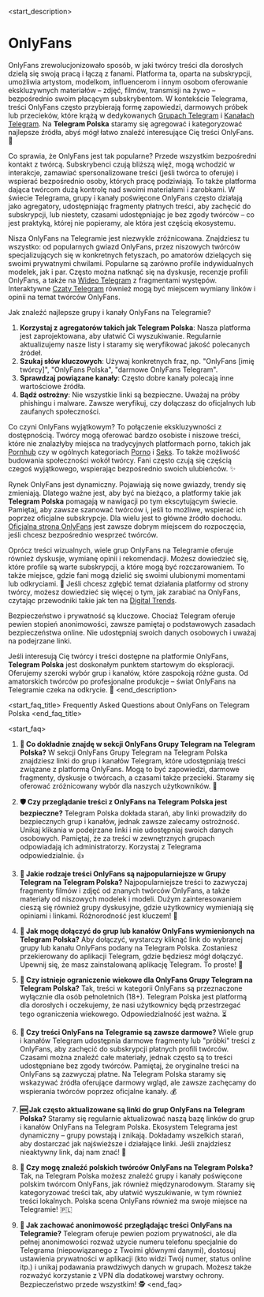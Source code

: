 <start_description>
# OnlyFans

OnlyFans zrewolucjonizowało sposób, w jaki twórcy treści dla dorosłych dzielą się swoją pracą i łączą z fanami. Platforma ta, oparta na subskrypcji, umożliwia artystom, modelkom, influencerom i innym osobom oferowanie ekskluzywnych materiałów – zdjęć, filmów, transmisji na żywo – bezpośrednio swoim płacącym subskrybentom. W kontekście Telegrama, treści OnlyFans często przybierają formę zapowiedzi, darmowych próbek lub przecieków, które krążą w dedykowanych [Grupach Telegram](https://t.me/s/TelegramPolska/grupy) i [Kanałach Telegram](https://t.me/s/TelegramPolska/kanaly). Na **Telegram Polska** staramy się agregować i kategoryzować najlepsze źródła, abyś mógł łatwo znaleźć interesujące Cię treści OnlyFans. 🔞

Co sprawia, że OnlyFans jest tak popularne? Przede wszystkim bezpośredni kontakt z twórcą. Subskrybenci czują bliższą więź, mogą wchodzić w interakcje, zamawiać spersonalizowane treści (jeśli twórca to oferuje) i wspierać bezpośrednio osoby, których pracę podziwiają. To także platforma dająca twórcom dużą kontrolę nad swoimi materiałami i zarobkami. W świecie Telegrama, grupy i kanały poświęcone OnlyFans często działają jako agregatory, udostępniając fragmenty płatnych treści, aby zachęcić do subskrypcji, lub niestety, czasami udostępniając je bez zgody twórców – co jest praktyką, której nie popieramy, ale która jest częścią ekosystemu.

Nisza OnlyFans na Telegramie jest niezwykle zróżnicowana. Znajdziesz tu wszystko: od popularnych gwiazd OnlyFans, przez niszowych twórców specjalizujących się w konkretnych fetyszach, po amatorów dzielących się swoimi prywatnymi chwilami. Popularne są zarówno profile indywidualnych modelek, jak i par. Często można natknąć się na dyskusje, recenzje profili OnlyFans, a także na [Wideo Telegram](https://t.me/s/TelegramPolska/wideo) z fragmentami występów. Interaktywne [Czaty Telegram](https://t.me/s/TelegramPolska/czat) również mogą być miejscem wymiany linków i opinii na temat twórców OnlyFans.

Jak znaleźć najlepsze grupy i kanały OnlyFans na Telegramie?
1.  **Korzystaj z agregatorów takich jak Telegram Polska**: Nasza platforma jest zaprojektowana, aby ułatwić Ci wyszukiwanie. Regularnie aktualizujemy nasze listy i staramy się weryfikować jakość polecanych źródeł.
2.  **Szukaj słów kluczowych**: Używaj konkretnych fraz, np. "OnlyFans [imię twórcy]", "OnlyFans Polska", "darmowe OnlyFans Telegram".
3.  **Sprawdzaj powiązane kanały**: Często dobre kanały polecają inne wartościowe źródła.
4.  **Bądź ostrożny**: Nie wszystkie linki są bezpieczne. Uważaj na próby phishingu i malware. Zawsze weryfikuj, czy dołączasz do oficjalnych lub zaufanych społeczności.

Co czyni OnlyFans wyjątkowym? To połączenie ekskluzywności z dostępnością. Twórcy mogą oferować bardzo osobiste i niszowe treści, które nie znalazłyby miejsca na tradycyjnych platformach porno, takich jak [Pornhub](https://t.me/s/TelegramPolska/grupy/pornhub) czy w ogólnych kategoriach [Porno](https://t.me/s/TelegramPolska/grupy/porno) i [Seks](https://t.me/s/TelegramPolska/grupy/seks). To także możliwość budowania społeczności wokół twórcy. Fani często czują się częścią czegoś wyjątkowego, wspierając bezpośrednio swoich ulubieńców. ✨

Rynek OnlyFans jest dynamiczny. Pojawiają się nowe gwiazdy, trendy się zmieniają. Dlatego ważne jest, aby być na bieżąco, a platformy takie jak **Telegram Polska** pomagają w nawigacji po tym ekscytującym świecie. Pamiętaj, aby zawsze szanować twórców i, jeśli to możliwe, wspierać ich poprzez oficjalne subskrypcje. Dla wielu jest to główne źródło dochodu. [Oficjalna strona OnlyFans](https://onlyfans.com/) jest zawsze dobrym miejscem do rozpoczęcia, jeśli chcesz bezpośrednio wesprzeć twórców.

Oprócz treści wizualnych, wiele grup OnlyFans na Telegramie oferuje również dyskusje, wymianę opinii i rekomendacji. Możesz dowiedzieć się, które profile są warte subskrypcji, a które mogą być rozczarowaniem. To także miejsce, gdzie fani mogą dzielić się swoimi ulubionymi momentami lub odkryciami. 🍑 Jeśli chcesz zgłębić temat działania platformy od strony twórcy, możesz dowiedzieć się więcej o tym, jak zarabiać na OnlyFans, czytając przewodniki takie jak ten na [Digital Trends](https://www.digitaltrends.com/social-media/how-to-make-money-on-onlyfans/).

Bezpieczeństwo i prywatność są kluczowe. Chociaż Telegram oferuje pewien stopień anonimowości, zawsze pamiętaj o podstawowych zasadach bezpieczeństwa online. Nie udostępniaj swoich danych osobowych i uważaj na podejrzane linki.

Jeśli interesują Cię twórcy i treści dostępne na platformie OnlyFans, **Telegram Polska** jest doskonałym punktem startowym do eksploracji. Oferujemy szeroki wybór grup i kanałów, które zaspokoją różne gusta. Od amatorskich twórców po profesjonalne produkcje – świat OnlyFans na Telegramie czeka na odkrycie. 🚀
<end_description>

<start_faq_title>
Frequently Asked Questions about OnlyFans on Telegram Polska
<end_faq_title>

<start_faq>
1. **🤔 Co dokładnie znajdę w sekcji OnlyFans Grupy Telegram na Telegram Polska?**
W sekcji OnlyFans Grupy Telegram na Telegram Polska znajdziesz linki do grup i kanałów Telegram, które udostępniają treści związane z platformą OnlyFans. Mogą to być zapowiedzi, darmowe fragmenty, dyskusje o twórcach, a czasami także przecieki. Staramy się oferować zróżnicowany wybór dla naszych użytkowników. 🔞

2. **🛡️ Czy przeglądanie treści z OnlyFans na Telegram Polska jest bezpieczne?**
Telegram Polska dokłada starań, aby linki prowadziły do bezpiecznych grup i kanałów, jednak zawsze zalecamy ostrożność. Unikaj klikania w podejrzane linki i nie udostępniaj swoich danych osobowych. Pamiętaj, że za treści w zewnętrznych grupach odpowiadają ich administratorzy. Korzystaj z Telegrama odpowiedzialnie. 👍

3. **🌟 Jakie rodzaje treści OnlyFans są najpopularniejsze w Grupy Telegram na Telegram Polska?**
Najpopularniejsze treści to zazwyczaj fragmenty filmów i zdjęć od znanych twórców OnlyFans, a także materiały od niszowych modelek i modeli. Dużym zainteresowaniem cieszą się również grupy dyskusyjne, gdzie użytkownicy wymieniają się opiniami i linkami. Różnorodność jest kluczem! 🍑

4. **🔗 Jak mogę dołączyć do grup lub kanałów OnlyFans wymienionych na Telegram Polska?**
Aby dołączyć, wystarczy kliknąć link do wybranej grupy lub kanału OnlyFans podany na Telegram Polska. Zostaniesz przekierowany do aplikacji Telegram, gdzie będziesz mógł dołączyć. Upewnij się, że masz zainstalowaną aplikację Telegram. To proste! 🚀

5. **🔞 Czy istnieje ograniczenie wiekowe dla OnlyFans Grupy Telegram na Telegram Polska?**
Tak, treści w kategorii OnlyFans są przeznaczone wyłącznie dla osób pełnoletnich (18+). Telegram Polska jest platformą dla dorosłych i oczekujemy, że nasi użytkownicy będą przestrzegać tego ograniczenia wiekowego. Odpowiedzialność jest ważna. ⏳

6. **💸 Czy treści OnlyFans na Telegramie są zawsze darmowe?**
Wiele grup i kanałów Telegram udostępnia darmowe fragmenty lub "próbki" treści z OnlyFans, aby zachęcić do subskrypcji płatnych profili twórców. Czasami można znaleźć całe materiały, jednak często są to treści udostępniane bez zgody twórców. Pamiętaj, że oryginalne treści na OnlyFans są zazwyczaj płatne. Na Telegram Polska staramy się wskazywać źródła oferujące darmowy wgląd, ale zawsze zachęcamy do wspierania twórców poprzez oficjalne kanały. 💰

7. **🆕 Jak często aktualizowane są linki do grup OnlyFans na Telegram Polska?**
Staramy się regularnie aktualizować naszą bazę linków do grup i kanałów OnlyFans na Telegram Polska. Ekosystem Telegrama jest dynamiczny – grupy powstają i znikają. Dokładamy wszelkich starań, aby dostarczać jak najświeższe i działające linki. Jeśli znajdziesz nieaktywny link, daj nam znać! 🔄

8. **🧐 Czy mogę znaleźć polskich twórców OnlyFans na Telegram Polska?**
Tak, na Telegram Polska możesz znaleźć grupy i kanały poświęcone polskim twórcom OnlyFans, jak również międzynarodowym. Staramy się kategoryzować treści tak, aby ułatwić wyszukiwanie, w tym również treści lokalnych. Polska scena OnlyFans również ma swoje miejsce na Telegramie! 🇵🇱

9. **🤫 Jak zachować anonimowość przeglądając treści OnlyFans na Telegramie?**
Telegram oferuje pewien poziom prywatności, ale dla pełnej anonimowości rozważ użycie numeru telefonu specjalnie do Telegrama (niepowiązanego z Twoimi głównymi danymi), dostosuj ustawienia prywatności w aplikacji (kto widzi Twój numer, status online itp.) i unikaj podawania prawdziwych danych w grupach. Możesz także rozważyć korzystanie z VPN dla dodatkowej warstwy ochrony. Bezpieczeństwo przede wszystkim! 🕵️
<end_faq>